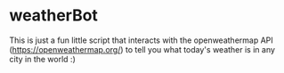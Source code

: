 # weatherBot
This is just a fun little script that interacts with the openweathermap API (https://openweathermap.org/) to tell you what today's weather is in any city in the world :)
